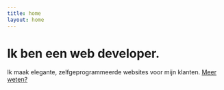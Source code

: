 ```yaml
---
title: home
layout: home
---
```


<h1><span class="element">Ik ben een web developer.</span></h1>

Ik maak elegante, zelfgeprogrammeerde websites voor mijn klanten. [Meer weten?](/over-mij/)